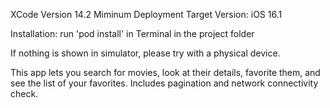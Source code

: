 XCode Version 14.2
Miminum Deployment Target Version: iOS 16.1

Installation: run 'pod install' in Terminal in the project folder

If nothing is shown in simulator, please try with a physical device.

This app lets you search for movies, look at their details, favorite them, and see the list of your favorites. Includes pagination and network connectivity check.
